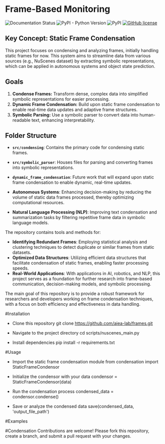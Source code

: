 # Frame-Based Monitoring

<!--- BADGES: START --->

![Documentation Status](https://readthedocs.org/projects/lotus-ai/badge/?version=latest)
![PyPI - Python Version](https://img.shields.io/pypi/pyversions/lotus-ai)
![PyPI](https://img.shields.io/pypi/v/lotus-ai)
[![GitHub license](https://img.shields.io/badge/License-MIT-blu.svg)][#license-gh-package]

[#license-gh-package]: https://lbesson.mit-license.org/

<!--- BADGES: END --->

## Key Concept: Static Frame Condensation
This project focuses on condensing and analyzing frames, initially handling static frames for now. This system aims to streamline data from various sources (e.g., NuScenes dataset) by extracting symbolic representations, which can be applied in autonomous systems and object state prediction.

## Goals
1. **Condense Frames:** Transform dense, complex data into simplified symbolic representations for easier processing.
2. **Dynamic Frame Condensation:** Build upon static frame condensation to enable real-time data updates and adaptive frame structures.
3. **Symbolic Parsing:** Use a symbolic parser to convert data into human-readable text, enhancing interpretability.

## Folder Structure

- **`src/condensing`**: Contains the primary code for condensing static frames.
- **`src/symbolic_parser`**: Houses files for parsing and converting frames into symbolic representations.
- **`dynamic_frame_condensation`**: Future work that will expand upon static frame condensation to enable dynamic, real-time updates.


- **Autonomous Systems**: Enhancing decision-making by reducing the volume of static data frames processed, thereby optimizing computational resources.
- **Natural Language Processing (NLP)**: Improving text condensation and summarization tasks by filtering repetitive frame data in symbolic language models.

The repository contains tools and methods for:
- **Identifying Redundant Frames**: Employing statistical analysis and clustering techniques to detect duplicate or similar frames from static datasets.
- **Optimized Data Structures**: Utilizing efficient data structures that facilitate condensation of static frames, enabling faster processing speeds.
- **Real-World Applications**: With applications in AI, robotics, and NLP, this project serves as a foundation for further research into frame-based communication, decision-making models, and symbolic processing.

The main goal of this repository is to provide a robust framework for researchers and developers working on frame condensation techniques, with a focus on both efficiency and effectiveness in data handling.

#Installation
- Clone this repository
git clone https://github.com/aiea-lab/frames.git

- Navigate to the project directory
cd scripts/nuscenes_main.py

- Install dependencies
pip install -r requirements.txt

#Usage
- Import the static frame condensation module
from condensation import StaticFrameCondensor

- Initialize the condensor with your data
condensor = StaticFrameCondensor(data)

- Run the condensation process
condensed_data = condensor.condense()

- Save or analyze the condensed data
save(condensed_data, 'output_file_path')

#Examples

#Condensation
Contributions are welcome! Please fork this repository, create a branch, and submit a pull request with your changes.
